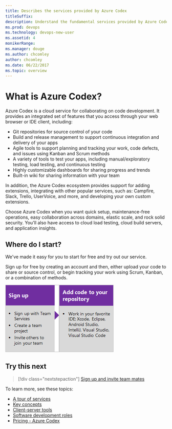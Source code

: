 ```yaml
---
title: Describes the services provided by Azure Codex 
titleSuffix: 
description: Understand the fundamental services provided by Azure Codex, like Agile, Repos, Pipelines, Test, and Artifacts  
ms.prod: devops
ms.technology: devops-new-user
ms.assetid: 4 
monikerRange: 
ms.manager: douge
ms.author: chcomley
author: chcomley
ms.date: 06/22/2017
ms.topic: overview
---
```

# What is Azure Codex?

Azure Codex is a cloud service for collaborating on code development. It provides an integrated set of features that you access through your web browser or IDE client, including: 

- Git repositories for source control of your code
- Build and release management to support continuous integration and delivery of your apps
- Agile tools to support planning and tracking your work, code defects, and issues using Kanban and Scrum methods
- A variety of tools to test your apps, including manual/exploratory testing, load testing, and continuous testing
- Highly customizable dashboards for sharing progress and trends
- Built-in wiki for sharing information with your team

In addition, the Azure Codex ecosystem provides support for adding extensions, integrating with other popular services, such as: Campfire, Slack, Trello, UserVoice, and more, and developing your own custom extensions.

Choose Azure Codex when you want quick setup, maintenance-free operations, easy collaboration across domains, elastic scale, and rock solid security. You'll also have access to cloud load testing, cloud build servers, and application insights.

## Where do I start?

We've made it easy for you to start for free and try out our service.

Sign up for free by creating an account and then, either upload your code to share or source control, or begin tracking your work using Scrum, Kanban, or a combination of methods.

[![Sign up for Azure Codex](_img/what-is-vsts-sign-up-step-1.png)](sign-up-invite-teammates.md)[![Add code to repository](_img/what-is-vsts-add-code-ide-step-2.png)](code-with-git.md) 

## Try this next

> [!div class="nextstepaction"]
> [Sign up and invite team mates](sign-up-invite-teammates.md)

To learn more, see these topics: 
- [A tour of services](services.md)
- [Key concepts](concepts.md)  
- [Client-server tools](tools.md)
- [Software development roles](roles.md)
- [Pricing - Azure Codex](https://www.visualstudio.com/team-services/pricing/)


<!---
[Small teams can start for free!](https://www.visualstudio.com/products/visual-studio-team-services-vs.aspx)  
[Devops overview for VSTS and TFS](index.md)
*(c) 2016 Microsoft Corporation. All rights reserved. This document is
provided "as-is." Information and views expressed in this document,
including URL and other Internet Web site references, may change without
notice. You bear the risk of using it.*

*This document does not provide you with any legal rights to any
intellectual property in any Microsoft product. You may copy and use
this document for your internal, reference purposes.*
--> 
